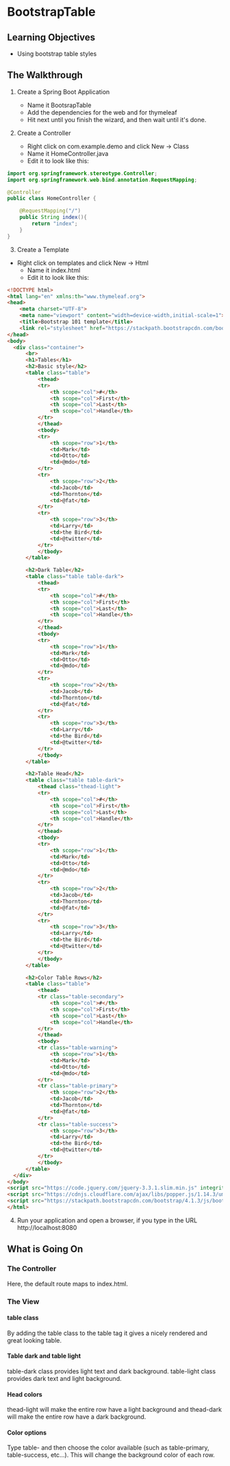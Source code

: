 # BootstrapTable
## Learning Objectives
* Using bootstrap table styles

## The Walkthrough

1. Create a Spring Boot Application
	* Name it BootsrapTable
	* Add the dependencies for the web and for thymeleaf
	* Hit next until you finish the wizard, and then wait until it's done.

2. Create a Controller
	* Right click on com.example.demo and click New -> Class
	* Name it HomeController.java
	* Edit it to look like this:
```java
import org.springframework.stereotype.Controller;
import org.springframework.web.bind.annotation.RequestMapping;

@Controller
public class HomeController {

    @RequestMapping("/")
    public String index(){
        return "index";
    }
}
```

3. Create a Template
  * Right click on templates and click New -> Html
	* Name it index.html
	* Edit it to look like this:
```html
<!DOCTYPE html>
<html lang="en" xmlns:th="www.thymeleaf.org">
<head>
    <meta charset="UTF-8">
    <meta name="viewport" content="width=device-width,initial-scale=1">
    <title>Bootstrap 101 template</title>
    <link rel="stylesheet" href="https://stackpath.bootstrapcdn.com/bootstrap/4.1.3/css/bootstrap.min.css" integrity="sha384-MCw98/SFnGE8fJT3GXwEOngsV7Zt27NXFoaoApmYm81iuXoPkFOJwJ8ERdknLPMO" crossorigin="anonymous">
</head>
<body>
  <div class="container">
      <br>
      <h1>Tables</h1>
      <h2>Basic style</h2>
      <table class="table">
          <thead>
          <tr>
              <th scope="col">#</th>
              <th scope="col">First</th>
              <th scope="col">Last</th>
              <th scope="col">Handle</th>
          </tr>
          </thead>
          <tbody>
          <tr>
              <th scope="row">1</th>
              <td>Mark</td>
              <td>Otto</td>
              <td>@mdo</td>
          </tr>
          <tr>
              <th scope="row">2</th>
              <td>Jacob</td>
              <td>Thornton</td>
              <td>@fat</td>
          </tr>
          <tr>
              <th scope="row">3</th>
              <td>Larry</td>
              <td>the Bird</td>
              <td>@twitter</td>
          </tr>
          </tbody>
      </table>

      <h2>Dark Table</h2>
      <table class="table table-dark">
          <thead>
          <tr>
              <th scope="col">#</th>
              <th scope="col">First</th>
              <th scope="col">Last</th>
              <th scope="col">Handle</th>
          </tr>
          </thead>
          <tbody>
          <tr>
              <th scope="row">1</th>
              <td>Mark</td>
              <td>Otto</td>
              <td>@mdo</td>
          </tr>
          <tr>
              <th scope="row">2</th>
              <td>Jacob</td>
              <td>Thornton</td>
              <td>@fat</td>
          </tr>
          <tr>
              <th scope="row">3</th>
              <td>Larry</td>
              <td>the Bird</td>
              <td>@twitter</td>
          </tr>
          </tbody>
      </table>

      <h2>Table Head</h2>
      <table class="table table-dark">
          <thead class="thead-light">
          <tr>
              <th scope="col">#</th>
              <th scope="col">First</th>
              <th scope="col">Last</th>
              <th scope="col">Handle</th>
          </tr>
          </thead>
          <tbody>
          <tr>
              <th scope="row">1</th>
              <td>Mark</td>
              <td>Otto</td>
              <td>@mdo</td>
          </tr>
          <tr>
              <th scope="row">2</th>
              <td>Jacob</td>
              <td>Thornton</td>
              <td>@fat</td>
          </tr>
          <tr>
              <th scope="row">3</th>
              <td>Larry</td>
              <td>the Bird</td>
              <td>@twitter</td>
          </tr>
          </tbody>
      </table>

      <h2>Color Table Rows</h2>
      <table class="table">
          <thead>
          <tr class="table-secondary">
              <th scope="col">#</th>
              <th scope="col">First</th>
              <th scope="col">Last</th>
              <th scope="col">Handle</th>
          </tr>
          </thead>
          <tbody>
          <tr class="table-warning">
              <th scope="row">1</th>
              <td>Mark</td>
              <td>Otto</td>
              <td>@mdo</td>
          </tr>
          <tr class="table-primary">
              <th scope="row">2</th>
              <td>Jacob</td>
              <td>Thornton</td>
              <td>@fat</td>
          </tr>
          <tr class="table-success">
              <th scope="row">3</th>
              <td>Larry</td>
              <td>the Bird</td>
              <td>@twitter</td>
          </tr>
          </tbody>
      </table>
  </div>
</body>
<script src="https://code.jquery.com/jquery-3.3.1.slim.min.js" integrity="sha384-q8i/X+965DzO0rT7abK41JStQIAqVgRVzpbzo5smXKp4YfRvH+8abtTE1Pi6jizo" crossorigin="anonymous"></script>
<script src="https://cdnjs.cloudflare.com/ajax/libs/popper.js/1.14.3/umd/popper.min.js" integrity="sha384-ZMP7rVo3mIykV+2+9J3UJ46jBk0WLaUAdn689aCwoqbBJiSnjAK/l8WvCWPIPm49" crossorigin="anonymous"></script>
<script src="https://stackpath.bootstrapcdn.com/bootstrap/4.1.3/js/bootstrap.min.js" integrity="sha384-ChfqqxuZUCnJSK3+MXmPNIyE6ZbWh2IMqE241rYiqJxyMiZ6OW/JmZQ5stwEULTy" crossorigin="anonymous"></script>
</html>
```

4. Run your application and open a browser, if you type in the URL http://localhost:8080

## What is Going On

### The Controller
Here, the default route maps to index.html.

### The View

#### table class
By adding the table class to the table tag it gives a nicely rendered and great looking table.

#### Table dark and table light
table-dark class provides light text and dark background. table-light class provides dark text and light background.

#### Head colors
thead-light will make the entire row have a light background and thead-dark will make the entire row have a dark background.

#### Color options
Type table- and then choose the color available (such as table-primary, table-success, etc...). This will change the background color of each row.
